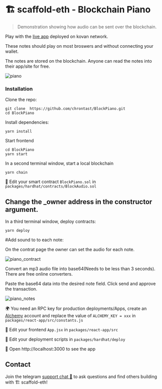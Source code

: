 # 🏗 scaffold-eth - Blockchain Piano

> Demonstration showing how audio can be sent over the blockchain.

Play with the [live app](https://dusty-rice5.surge.sh/) deployed on kovan network.

These notes should play on most broswers and without connecting your wallet.

The notes are stored on the blockchain.  Anyone can read the notes into their app/site for free.

![piano](https://user-images.githubusercontent.com/75052782/168682799-b3f65571-8483-46eb-909c-b2b712237616.png)


### Installation

Clone the repo:
```
git clone  https://github.com/chrontast/BlockPiano.git
cd BlockPiano
```

Install dependencies:
```
yarn install
```

Start frontend
```
cd BlockPiano
yarn start
```

In a second terminal window, start a local blockchain
```
yarn chain
```

🔏 Edit your smart contract `BlockPiano.sol` in `packages/hardhat/contracts/BlockAudio.sol`

## Change the _owner address in the constructor argument.


In a third terminal window, deploy contracts:
```
yarn deploy
```

#Add sound to to each note:

On the contrat page the owner can set the audio for each note.

![piano_contract](https://user-images.githubusercontent.com/75052782/168694444-7de245f2-9749-4242-8f40-021ebf085974.png)

Convert an mp3 audio file into base64(Needs to be less than 3 seconds). There are free online converters.

Paste the base64 data into the desired note field. Click send and approve the transaction.

![piano_notes](https://user-images.githubusercontent.com/75052782/168694488-a30a7fe4-2f80-4bc4-bebe-617d6863e3f3.png)


🌍 You need an RPC key for production deployments/Apps, create an [Alchemy](https://www.alchemy.com/) account and replace the value of `ALCHEMY_KEY = xxx` in `packages/react-app/src/constants.js`

📝 Edit your frontend `App.jsx` in `packages/react-app/src`

💼 Edit your deployment scripts in `packages/hardhat/deploy`

📱 Open http://localhost:3000 to see the app



## Contact

Join the telegram [support chat 💬](https://t.me/joinchat/KByvmRe5wkR-8F_zz6AjpA) to ask questions and find others building with 🏗 scaffold-eth!
